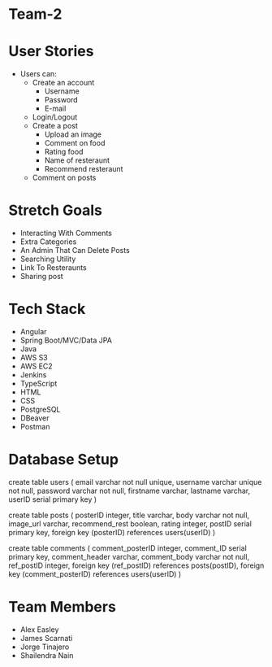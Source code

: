 # Team-2

# User Stories
- Users can:
  - Create an account
    - Username
    - Password
    - E-mail
  - Login/Logout
  - Create a post
    - Upload an image
    - Comment on food
    - Rating food
    - Name of resteraunt
    - Recommend resteraunt
  - Comment on posts

# Stretch Goals
- Interacting With Comments
- Extra Categories
- An Admin That Can Delete Posts
- Searching Utility
- Link To Resteraunts
- Sharing post

# Tech Stack
- Angular 
- Spring Boot/MVC/Data JPA
- Java
- AWS S3
- AWS EC2
- Jenkins
- TypeScript
- HTML
- CSS
- PostgreSQL
- DBeaver
- Postman

# Database Setup
create table users (
email varchar not null unique,
username varchar unique not null,
password varchar not null,
firstname varchar,
lastname varchar,
userID serial primary key
)

create table posts (
posterID integer,
title varchar,
body varchar not null,
image_url varchar,
recommend_rest boolean,
rating integer,
postID serial primary key,
foreign key (posterID) references users(userID)
)

create table comments (
comment_posterID integer,
comment_ID serial primary key,
comment_header varchar,
comment_body varchar not null,
ref_postID integer,
foreign key (ref_postID) references posts(postID),
foreign key (comment_posterID) references users(userID)
)
# Team Members
- Alex Easley
- James Scarnati
- Jorge Tinajero
- Shailendra Nain
